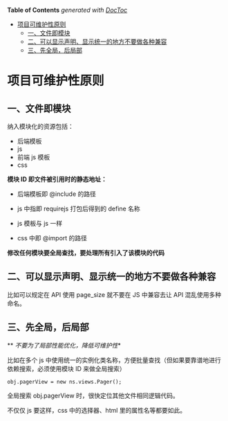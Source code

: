 <!-- START doctoc generated TOC please keep comment here to allow auto update -->
<!-- DON'T EDIT THIS SECTION, INSTEAD RE-RUN doctoc TO UPDATE -->
**Table of Contents**  *generated with [DocToc](http://doctoc.herokuapp.com/)*

- [项目可维护性原则](#项目可维护性原则)
  - [一、文件即模块](#一、文件即模块)
  - [二、可以显示声明、显示统一的地方不要做各种兼容](#二、可以显示声明、显示统一的地方不要做各种兼容)
  - [三、先全局，后局部](#三、先全局，后局部)

<!-- END doctoc generated TOC please keep comment here to allow auto update -->


# 项目可维护性原则

## 一、文件即模块
纳入模块化的资源包括：


   * 后端模板
   * js
   * 前端 js 模板
   * css


**模块 ID 即文件被引用时的静态地址：**


   * 后端模板即 @include 的路径
   * js 中指即 requirejs 打包后得到的 define 名称

   * js 模板与 js 一样
   * css 中即 @import 的路径


**修改任何模块要全局查找，要处理所有引入了该模块的代码**


## 二、可以显示声明、显示统一的地方不要做各种兼容

比如可以规定在 API 使用 page_size 就不要在 JS 中兼容去让 API 混乱使用多种命名。


## 三、先全局，后局部


   ** *不要为了局部性能优化，降低可维护性**

比如在多个 js 中使用统一的实例化类名称，方便批量查找（但如果要靠谱地进行依赖搜索，必须使用模块 ID 来做全局搜索）

    obj.pagerView = new ns.views.Pager();

全局搜索 obj.pagerView 时，很快定位其他文件相同逻辑代码。

不仅仅 js 要这样，css 中的选择器、html 里的属性名等都要如此。
